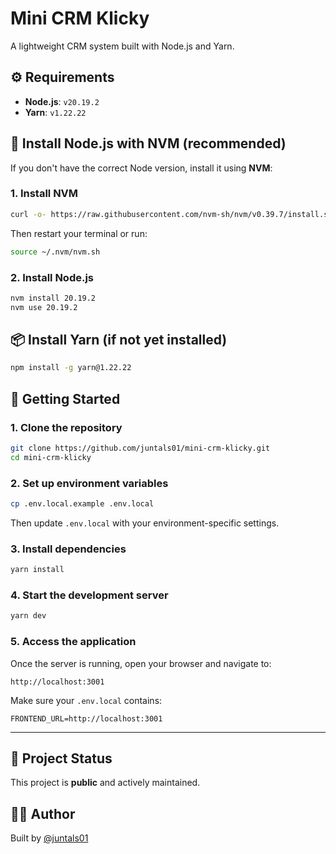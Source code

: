 # Mini CRM Klicky

A lightweight CRM system built with Node.js and Yarn.

## ⚙️ Requirements

- **Node.js**: `v20.19.2`
- **Yarn**: `v1.22.22`

## 🧰 Install Node.js with NVM (recommended)

If you don't have the correct Node version, install it using **NVM**:

### 1. Install NVM

```bash
curl -o- https://raw.githubusercontent.com/nvm-sh/nvm/v0.39.7/install.sh | bash
```

Then restart your terminal or run:

```bash
source ~/.nvm/nvm.sh
```

### 2. Install Node.js

```bash
nvm install 20.19.2
nvm use 20.19.2
```

## 📦 Install Yarn (if not yet installed)

```bash
npm install -g yarn@1.22.22
```

## 🚀 Getting Started

### 1. Clone the repository

```bash
git clone https://github.com/juntals01/mini-crm-klicky.git
cd mini-crm-klicky
```

### 2. Set up environment variables

```bash
cp .env.local.example .env.local
```

Then update `.env.local` with your environment-specific settings.

### 3. Install dependencies

```bash
yarn install
```

### 4. Start the development server

```bash
yarn dev
```

### 5. Access the application

Once the server is running, open your browser and navigate to:

```
http://localhost:3001
```

Make sure your `.env.local` contains:

```env
FRONTEND_URL=http://localhost:3001
```

---

## 📂 Project Status

This project is **public** and actively maintained.

## 👨‍💻 Author

Built by [@juntals01](https://github.com/juntals01)
